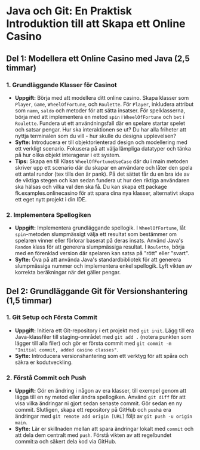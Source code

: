 # **Java och Git: En Praktisk Introduktion till att Skapa ett Online Casino**

## **Del 1: Modellera ett Online Casino med Java (2,5 timmar)**

### **1. Grundläggande Klasser för Casinot**
- **Uppgift:** Börja med att modellera ditt online casino. Skapa klasser som `Player`, `Game`, `WheelOfFortune`, och `Roulette`. För `Player`, inkludera attribut som `namn`, `saldo` och metoder för att sätta insatser. För spelklasserna, börja med att implementera en metod `spin` i `WheelOfFortune` och `bet` i `Roulette`. Fundera ut ett användningsfall där en spelare startar spelet och satsar pengar. Hur ska interaktionen se ut? Du har alla friheter att nyttja terminalen som du vill - hur skulle du designa upplevelsen?
- **Syfte:** Introducera er till objektorienterad design och modellering med ett verkligt scenario. Fokusera på att välja lämpliga datatyper och tänka på hur olika objekt interagerar i ett system.
- **Tips:** Skapa en till Klass `WheelOfFortuneUseCase` där du i main metoden skriver upp ett scenario där du skapar en användare och låter den spela ett antal rundor (tex tills den är pank). På det sättet får du en bra ide av de viktiga stegen och kan sedan fundera ut hur den riktiga användaren ska hälsas och vilka val den ska få. Du kan skapa ett package fk.examples.onlinecasino för att spara dina nya klasser, alternativt skapa ett eget nytt projekt i din IDE.

### **2. Implementera Spellogiken**
- **Uppgift:** Implementera grundläggande spellogik. I `WheelOfFortune`, låt `spin`-metoden slumpmässigt välja ett resultat som bestämmer om spelaren vinner eller förlorar baserat på deras insats. Använd Java's `Random` klass för att generera slumpmässiga resultat. I `Roulette`, börja med en förenklad version där spelaren kan satsa på "rött" eller "svart".
- **Syfte:** Öva på att använda Java's standardbibliotek för att generera slumpmässiga nummer och implementera enkel spellogik. Lyft vikten av korrekta beräkningar när det gäller pengar.

## **Del 2: Grundläggande Git för Versionshantering (1,5 timmar)**

### **1. Git Setup och Första Commit**
- **Uppgift:** Initiera ett Git-repository i ert projekt med `git init`. Lägg till era Java-klassfiler till staging-området med `git add .` (notera punkten som lägger till alla filer) och gör er första commit med `git commit -m "Initial commit, added casino classes"`.
- **Syfte:** Introducera versionshantering som ett verktyg för att spåra och säkra er kodutveckling.

### **2. Förstå Commit och Push**
- **Uppgift:** Gör en ändring i någon av era klasser, till exempel genom att lägga till en ny metod eller ändra spellogiken. Använd `git diff` för att visa vilka ändringar ni gjort sedan senaste commit. Gör sedan en ny commit. Slutligen, skapa ett repository på GitHub och `push`a era ändringar med `git remote add origin [URL]` följt av `git push -u origin main`.
- **Syfte:** Lär er skillnaden mellan att spara ändringar lokalt med `commit` och att dela dem centralt med `push`. Förstå vikten av att regelbundet commit:a och säkert dela kod via GitHub.

